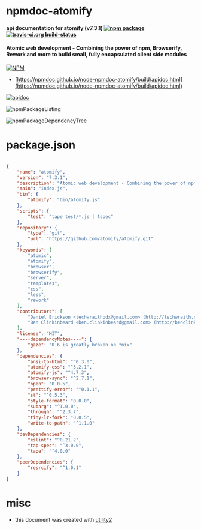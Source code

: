 # npmdoc-atomify

#### api documentation for  atomify (v7.3.1)  [![npm package](https://img.shields.io/npm/v/npmdoc-atomify.svg?style=flat-square)](https://www.npmjs.org/package/npmdoc-atomify) [![travis-ci.org build-status](https://api.travis-ci.org/npmdoc/node-npmdoc-atomify.svg)](https://travis-ci.org/npmdoc/node-npmdoc-atomify)

#### Atomic web development - Combining the power of npm, Browserify, Rework and more to build small, fully encapsulated client side modules

[![NPM](https://nodei.co/npm/atomify.png?downloads=true&downloadRank=true&stars=true)](https://www.npmjs.com/package/atomify)

- [https://npmdoc.github.io/node-npmdoc-atomify/build/apidoc.html](https://npmdoc.github.io/node-npmdoc-atomify/build/apidoc.html)

[![apidoc](https://npmdoc.github.io/node-npmdoc-atomify/build/screenCapture.buildCi.browser.%252Ftmp%252Fbuild%252Fapidoc.html.png)](https://npmdoc.github.io/node-npmdoc-atomify/build/apidoc.html)

![npmPackageListing](https://npmdoc.github.io/node-npmdoc-atomify/build/screenCapture.npmPackageListing.svg)

![npmPackageDependencyTree](https://npmdoc.github.io/node-npmdoc-atomify/build/screenCapture.npmPackageDependencyTree.svg)



# package.json

```json

{
    "name": "atomify",
    "version": "7.3.1",
    "description": "Atomic web development - Combining the power of npm, Browserify, Rework and more to build small, fully encapsulated client side modules",
    "main": "index.js",
    "bin": {
        "atomify": "bin/atomify.js"
    },
    "scripts": {
        "test": "tape test/*.js | tspec"
    },
    "repository": {
        "type": "git",
        "url": "https://github.com/atomify/atomify.git"
    },
    "keywords": [
        "atomic",
        "atomify",
        "browser",
        "browserify",
        "server",
        "templates",
        "css",
        "less",
        "rework"
    ],
    "contributors": [
        "Daniel Erickson <techwraithpdx@gmail.com> (http://techwraith.com/)",
        "Ben Clinkinbeard <ben.clinkinbeard@gmail.com> (http://benclinkinbeard.com/)"
    ],
    "license": "MIT",
    "----dependencyNotes----": {
        "gaze": "0.6 is greatly broken on *nix"
    },
    "dependencies": {
        "ansi-to-html": "^0.3.0",
        "atomify-css": "^3.2.1",
        "atomify-js": "^4.7.3",
        "browser-sync": "^2.7.1",
        "open": "0.0.5",
        "prettify-error": "^0.1.1",
        "st": "^0.5.3",
        "style-format": "0.0.0",
        "subarg": "^1.0.0",
        "through": "^2.3.7",
        "tiny-lr-fork": "0.0.5",
        "write-to-path": "^1.1.0"
    },
    "devDependencies": {
        "eslint": "^0.21.2",
        "tap-spec": "^3.0.0",
        "tape": "^4.0.0"
    },
    "peerDependencies": {
        "resrcify": "^1.0.1"
    }
}
```



# misc
- this document was created with [utility2](https://github.com/kaizhu256/node-utility2)
